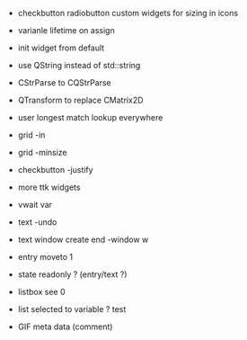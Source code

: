 + checkbutton radiobutton custom widgets for sizing in icons

+ varianle lifetime on assign

+ init widget from default

+ use QString instead of std::string
+ CStrParse to CQStrParse
+ QTransform to replace CMatrix2D

+ user longest match lookup everywhere

+ grid -in

+ grid -minsize

+ checkbutton -justify

+ more ttk widgets

+ vwait var

+ text -undo
+ text window create end -window w

+ entry moveto 1

+ state readonly ? (entry/text ?)

+ listbox see 0

+ list selected to variable ? test

+ GIF meta data (comment)
